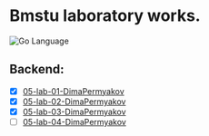 # Bmstu laboratory works.

<div>
<img src="https://img.shields.io/badge/language-GoLang-blue.svg" alt="Go Language">
</div>

## Backend:

- [X] [05-lab-01-DimaPermyakov](https://github.com/mightyK1ngRichard/DevelopmentNetworkApplicationBackend/tree/backend/lab01/VikingsServer)
- [X] [05-lab-02-DimaPermyakov](https://github.com/mightyK1ngRichard/DevelopmentNetworkApplicationBackend/tree/backend/lab02/VikingsServer)
- [X] [05-lab-03-DimaPermyakov]()
- [ ] [05-lab-04-DimaPermyakov]()
